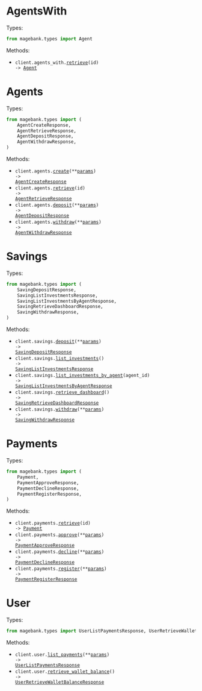 # AgentsWith

Types:

```python
from magebank.types import Agent
```

Methods:

- <code title="get /agentsWith/{id}">client.agents_with.<a href="./src/magebank/resources/agents_with.py">retrieve</a>(id) -> <a href="./src/magebank/types/agent.py">Agent</a></code>

# Agents

Types:

```python
from magebank.types import (
    AgentCreateResponse,
    AgentRetrieveResponse,
    AgentDepositResponse,
    AgentWithdrawResponse,
)
```

Methods:

- <code title="post /agents/create">client.agents.<a href="./src/magebank/resources/agents.py">create</a>(\*\*<a href="src/magebank/types/agent_create_params.py">params</a>) -> <a href="./src/magebank/types/agent_create_response.py">AgentCreateResponse</a></code>
- <code title="get /agents/{id}">client.agents.<a href="./src/magebank/resources/agents.py">retrieve</a>(id) -> <a href="./src/magebank/types/agent_retrieve_response.py">AgentRetrieveResponse</a></code>
- <code title="post /agents/deposit">client.agents.<a href="./src/magebank/resources/agents.py">deposit</a>(\*\*<a href="src/magebank/types/agent_deposit_params.py">params</a>) -> <a href="./src/magebank/types/agent_deposit_response.py">AgentDepositResponse</a></code>
- <code title="post /agents/withdraw">client.agents.<a href="./src/magebank/resources/agents.py">withdraw</a>(\*\*<a href="src/magebank/types/agent_withdraw_params.py">params</a>) -> <a href="./src/magebank/types/agent_withdraw_response.py">AgentWithdrawResponse</a></code>

# Savings

Types:

```python
from magebank.types import (
    SavingDepositResponse,
    SavingListInvestmentsResponse,
    SavingListInvestmentsByAgentResponse,
    SavingRetrieveDashboardResponse,
    SavingWithdrawResponse,
)
```

Methods:

- <code title="post /savings/deposit">client.savings.<a href="./src/magebank/resources/savings.py">deposit</a>(\*\*<a href="src/magebank/types/saving_deposit_params.py">params</a>) -> <a href="./src/magebank/types/saving_deposit_response.py">SavingDepositResponse</a></code>
- <code title="get /savings/myinvestments">client.savings.<a href="./src/magebank/resources/savings.py">list_investments</a>() -> <a href="./src/magebank/types/saving_list_investments_response.py">SavingListInvestmentsResponse</a></code>
- <code title="get /savings/{agentId}">client.savings.<a href="./src/magebank/resources/savings.py">list_investments_by_agent</a>(agent_id) -> <a href="./src/magebank/types/saving_list_investments_by_agent_response.py">SavingListInvestmentsByAgentResponse</a></code>
- <code title="get /savings/dashboard">client.savings.<a href="./src/magebank/resources/savings.py">retrieve_dashboard</a>() -> <a href="./src/magebank/types/saving_retrieve_dashboard_response.py">SavingRetrieveDashboardResponse</a></code>
- <code title="post /savings/withdraw">client.savings.<a href="./src/magebank/resources/savings.py">withdraw</a>(\*\*<a href="src/magebank/types/saving_withdraw_params.py">params</a>) -> <a href="./src/magebank/types/saving_withdraw_response.py">SavingWithdrawResponse</a></code>

# Payments

Types:

```python
from magebank.types import (
    Payment,
    PaymentApproveResponse,
    PaymentDeclineResponse,
    PaymentRegisterResponse,
)
```

Methods:

- <code title="get /payments/{id}">client.payments.<a href="./src/magebank/resources/payments.py">retrieve</a>(id) -> <a href="./src/magebank/types/payment.py">Payment</a></code>
- <code title="post /payments/setApprove">client.payments.<a href="./src/magebank/resources/payments.py">approve</a>(\*\*<a href="src/magebank/types/payment_approve_params.py">params</a>) -> <a href="./src/magebank/types/payment_approve_response.py">PaymentApproveResponse</a></code>
- <code title="post /payments/setDecline">client.payments.<a href="./src/magebank/resources/payments.py">decline</a>(\*\*<a href="src/magebank/types/payment_decline_params.py">params</a>) -> <a href="./src/magebank/types/payment_decline_response.py">PaymentDeclineResponse</a></code>
- <code title="post /payments/register">client.payments.<a href="./src/magebank/resources/payments.py">register</a>(\*\*<a href="src/magebank/types/payment_register_params.py">params</a>) -> <a href="./src/magebank/types/payment_register_response.py">PaymentRegisterResponse</a></code>

# User

Types:

```python
from magebank.types import UserListPaymentsResponse, UserRetrieveWalletBalanceResponse
```

Methods:

- <code title="get /user/payments">client.user.<a href="./src/magebank/resources/user.py">list_payments</a>(\*\*<a href="src/magebank/types/user_list_payments_params.py">params</a>) -> <a href="./src/magebank/types/user_list_payments_response.py">UserListPaymentsResponse</a></code>
- <code title="get /user/wallet-balance">client.user.<a href="./src/magebank/resources/user.py">retrieve_wallet_balance</a>() -> <a href="./src/magebank/types/user_retrieve_wallet_balance_response.py">UserRetrieveWalletBalanceResponse</a></code>
